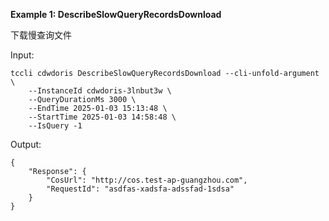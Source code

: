 **Example 1: DescribeSlowQueryRecordsDownload**

下载慢查询文件

Input: 

```
tccli cdwdoris DescribeSlowQueryRecordsDownload --cli-unfold-argument  \
    --InstanceId cdwdoris-3lnbut3w \
    --QueryDurationMs 3000 \
    --EndTime 2025-01-03 15:13:48 \
    --StartTime 2025-01-03 14:58:48 \
    --IsQuery -1
```

Output: 
```
{
    "Response": {
        "CosUrl": "http://cos.test-ap-guangzhou.com",
        "RequestId": "asdfas-xadsfa-adssfad-1sdsa"
    }
}
```

